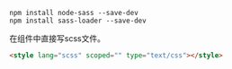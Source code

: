 ```
npm install node-sass --save-dev
npm install sass-loader --save-dev
```

在组件中直接写scss文件。

```html
<style lang="scss" scoped="" type="text/css"></style>
```

